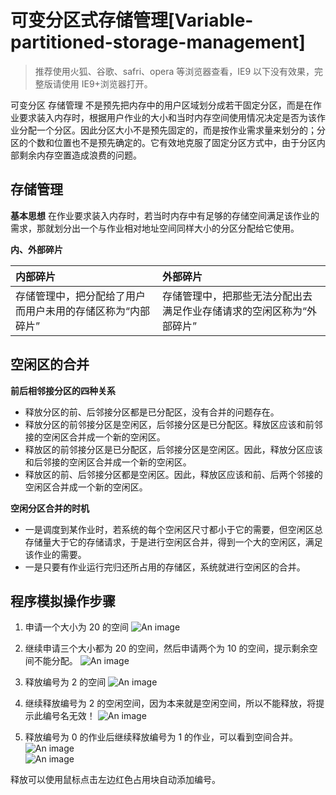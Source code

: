 # 可变分区式存储管理[Variable-partitioned-storage-management]

> 推荐使用火狐、谷歌、safri、opera 等浏览器查看，IE9 以下没有效果，完整版请使用 IE9+浏览器打开。

可变分区 存储管理 不是预先把内存中的用户区域划分成若干固定分区，而是在作业要求装入内存时，根据用户作业的大小和当时内存空间使用情况决定是否为该作业分配一个分区。因此分区大小不是预先固定的，而是按作业需求量来划分的；分区的个数和位置也不是预先确定的。它有效地克服了固定分区方式中，由于分区内部剩余内存空置造成浪费的问题。

## 存储管理

**基本思想**
在作业要求装入内存时，若当时内存中有足够的存储空间满足该作业的需求，那就划分出一个与作业相对地址空间同样大小的分区分配给它使用。

**内、外部碎片**

| 内部碎片                                                   | 外部碎片                                                             |
| :--------------------------------------------------------- | :------------------------------------------------------------------- |
| 存储管理中，把分配给了用户而用户未用的存储区称为“内部碎片” | 存储管理中，把那些无法分配出去满足作业存储请求的空闲区称为“外部碎片” |

## 空闲区的合并

**前后相邻接分区的四种关系**

-   释放分区的前、后邻接分区都是已分配区，没有合并的问题存在。
-   释放分区的前邻接分区是空闲区，后邻接分区是已分配区。释放区应该和前邻接的空闲区合并成一个新的空闲区。
-   释放区的前邻接分区是已分配区，后邻接分区是空闲区。因此，释放分区应该和后邻接的空闲区合并成一个新的空闲区。
-   释放区的前、后邻接分区都是空闲区。因此，释放区应该和前、后两个邻接的空闲区合并成一个新的空闲区。

**空闲分区合并的时机**

-   一是调度到某作业时，若系统的每个空闲区尺寸都小于它的需要，但空闲区总存储量大于它的存储请求，于是进行空闲区合并，得到一个大的空闲区，满足该作业的需要。
-   一是只要有作业运行完归还所占用的存储区，系统就进行空闲区的合并。

## 程序模拟操作步骤

1. 申请一个大小为 20 的空间
   ![An image](https://raw.githubusercontent.com/nuochong/kebian/master/img/11.png)

2. 继续申请三个大小都为 20 的空间，然后申请两个为 10 的空间，提示剩余空间不能分配。
   ![An image](https://raw.githubusercontent.com/nuochong/kebian/master/img/22.png)
3. 释放编号为 2 的空间
   ![An image](https://raw.githubusercontent.com/nuochong/kebian/master/img/33.png)
4. 继续释放编号为 2 的空闲空间，因为本来就是空闲空间，所以不能释放，将提示此编号名无效！
   ![An image](https://raw.githubusercontent.com/nuochong/kebian/master/img/44.png)
5. 释放编号为 0 的作业后继续释放编号为 1 的作业，可以看到空间合并。
   ![An image](https://raw.githubusercontent.com/nuochong/kebian/master/img/55.png)  
   ![An image](https://raw.githubusercontent.com/nuochong/kebian/master/img/66.png)

释放可以使用鼠标点击左边红色占用块自动添加编号。
